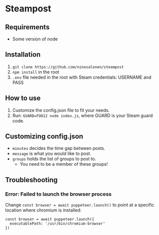 # Steampost

## Requirements

- Some version of node

## Installation

1. `git clone https://github.com/ninosalonen/steampost`
2. `npm install` in the root
3. `.env` file needed in the root with Steam credentials: USERNAME and PASS

## How to use

1.  Customize the config.json file to fit your needs.
2.  Run: `GUARD=FOO12 node index.js`, where GUARD is your Steam guard code.

## Customizing config.json

- `minutes` decides the time gap between posts.
- `message` is what you would like to post.
- `groups` holds the list of groups to post to.
  - You need to be a member of these groups!

## Troubleshooting

### Error: Failed to launch the browser process
Change `const browser = await puppeteer.launch()` to point at a specific location where chromium is installed:
```
const browser = await puppeteer.launch({
  executablePath: '/usr/bin/chromium-browser'
})
```
